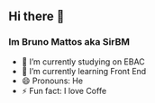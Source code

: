 ## Hi there 👋

### Im Bruno Mattos aka SirBM

- 🔭 I’m currently studying on EBAC
- 🌱 I’m currently learning Front End
- 😄 Pronouns: He
- ⚡ Fun fact: I love Coffe


<!--
**SirBM/SirBM** is a ✨ _special_ ✨ repository because its `README.md` (this file) appears on your GitHub profile.

Here are some ideas to get you started:

-->
